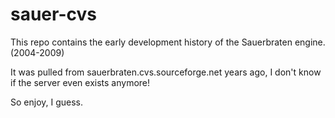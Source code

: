 sauer-cvs
=========

This repo contains the early development history of the Sauerbraten engine. (2004-2009)

It was pulled from sauerbraten.cvs.sourceforge.net years ago, I don't know if the server even exists anymore!

So enjoy, I guess.

